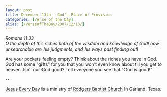 ```yaml
---
layout: post
title: December 13th - God's Place of Provision
categories: [Verse of the Day]
alias: [/VerseOfTheDay/2007/12/13/]
---
```


_Romans 11:33  
O the depth of the riches both of the wisdom and knowledge of God!
how unsearchable are his judgments, and his ways past finding out!_

Are your pockets feeling empty? Think about the riches you have in
God. God has some "gifts" for you that you won't even know about till
you get to heaven. Isn't our God good? Tell everyone you see that "God
is good!"

 --

<a href=http://jesuseveryday.net>Jesus Every Day</a> is a ministry of <a href=http://rodgersbaptist.net>Rodgers Baptist Church</a> in Garland, Texas.
